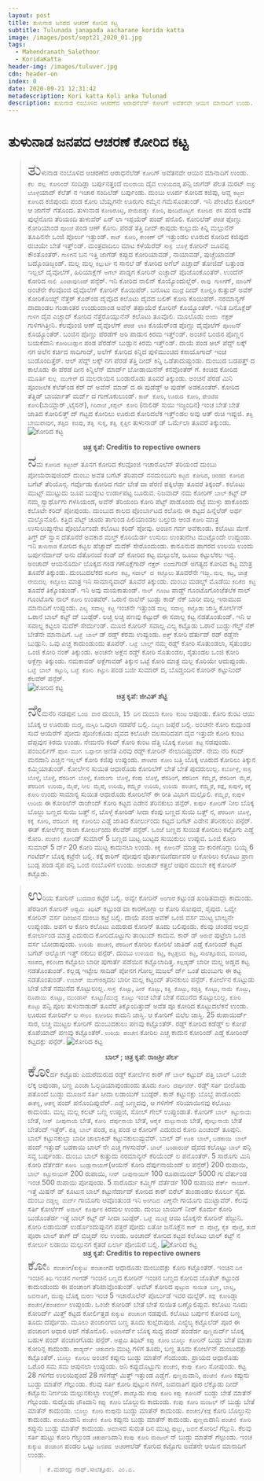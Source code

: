 ```yaml
---
layout: post
title: ತುಳುನಾಡ ಜನಪದ ಆಚರಣೆ ಕೋರಿದ ಕಟ್ಟ
subtitle: Tulunada janapada aacharane korida katta
image: /images/post/sept21_2020_01.jpg
tags:
  - Mahendranath_Salethoor
  - KoridaKatta
header-img: /images/tuluver.jpg
cdn: header-on
index: 0
date: 2020-09-21 12:31:42
metadescription: Kori katta Koli anka Tulunad
description: ತುಳುನಾಡ ನಂಬೊಳಿದ ಆಚರಣೆದ ಆರಾಧನೆಲೆಡ್ ಕೋರಿಗ್ ಅವೆತನವೇ ಆಯಿನ ಮಾನಾದಿಗೆ ಉಂಡು.
---
```

# ತುಳುನಾಡ ಜನಪದ ಆಚರಣೆ ಕೋರಿದ ಕಟ್ಟ
 
> <span style='font-size: xx-large;'>ತು</span>ಳುನಾಡ ನಂಬೊಳಿದ ಆಚರಣೆದ ಆರಾಧನೆಲೆಡ್ `ಕೋರಿ`ಗ್ ಅವೆತನವೇ ಆಯಿನ ಮಾನಾದಿಗೆ ಉಂಡು. `ಕೆಲ ಪಲ್ಲ ಕೋರಿಂದ್` ಸಂದಿಡ್ಲಾ ಬರ್ಪುನತ್ತಂದೆ `ಮಲರಾಯ` ದೈವ `ಉಳಿಯದಡ್ಕ` ಪನ್ಪಿ ಜಾಗೆಡ್ ಪೆಲತ ಮರಟ್ `ಸಾಸ್ರ ಬೊಳ್ಳೆ`ಯಾದ್ ಕೆಲೆತ್ ನ ಇಚಾರ ಸಂದಿಲೆಡ್ ಬರ್ಪುಂಡು.  ದುಂಬು ಊರ್ದ ಕೋರಿದ  ಕಜಿಪು, ಅವ್ಲ `ಕಟ್ಟದ ಕೋರಿ`ದ ಕಜಿಪುಂದು ಪಂಡ ಕೋರಿ ಬೆಯ್ನಗನೇ ಊರುಗು ಕಮ್ಮೆನ ಗಮೆಸೊಂತುಂಡ್. ಇನಿ ಪೇಂಟೆದ ಕೋರಿಲ್ ಆ ಜಾಗೆನ್ ಗೆತೊಂದ. ತುಳುನಾಡ `ಕೋರಿರೊಟ್ಟಿ`, `ಸೇಮೆದಡ್ಯೇ ಕೋರಿ`, `ಪುಂಡಿದೊಟ್ಟಿಗೆ ಕೋರಿದ ರೆಸ` ಪಂಡ ಅವೆತ ಪುಲ್ಪೆನೊನು ತೆರಿಯಂದಿ ತುಳುವೆರ್ ಏರ್ ಲಾ ಇಪ್ಪಯೆರ್ ಪಂದ್ ಪನೊಲಿ. ಕೋರಿಲೆಡ್ `ಪೆರಡೆ` ಪೊಣ್ಣು ಕೋರಿಯಾಂಡ `ಪೂಂಜೆ` ಪಂಡ ಆಣ್ ಕೋರಿ. ಪೆರಡೆ ತೆತ್ತಿ ದೀದ್ ಕಾಪುಡು ಕುಲ್ಲುದು ಕಿನ್ನಿ ಮಲ್ಪುನೆನ್ ತೂಪಿನನೇ ಒಂಜಿ ಪೊರ್ಲು ಇತ್ತುಂಡ್. `ಕಾಟ್ ಕೋರಿ`, `ಕೇಂಕಣ್` ಲ್ ಇತ್ತುಂಡಲ ಊರುದ ಕೋರಿದ ಕಜಿಪುದ ರುಚಿಯೇ ಬೇತೆ ಇತ್ತ್೦ಡ್. ಮಂತ್ರವಾದಿಲು ಮಾಟ ಕಳೆಯೆರೆದ್ `ಸಾಸ್ರ ಬೊಳ್ಳೆ` ಕೋರಿನ್ ಜೂವಪ್ಪ ಕೌಂತೊಂತೆರ್. `ಗುಳಿಗ`ನ ಬನ ಇತ್ತಿ ಜಾಗೆಡ್ ಕಪ್ಪುದ ಕೋರಿಯಾವಡ್, ನಾಯಾವಡ್, ಪುಚ್ಚೆಯಾವಡ್ ಬದ್ಕೊಂಡಿಜ್ಜಂಡ್. ಮಲ್ಲ ಮಲ್ಲ `ಕಲ್ಲುರ್ಟಿ` ನ ಸಾನಲೆ ಡ್  ಕೋರಿದ ಅಗೆಲ್ ಎಚ್ಚಾದ್ ತೋಜಿದ್ ಬತ್ತುಂಡ ಇಲ್ಲಲ್ ದೈವೊಲೆಗ್, ಹಿರಿಯಾಕ್ಲೆಗ್ `ಅಗೆಲ್` ಪಾಡ್ನಗ ಕೋರಿನ್ ಎಚ್ಚಾದ್ ಪೊಜೊಂಕೊಂತೆರ್. ಉಂದೆನ್ ಕೋರಿದ `ನಾಲಿ ಪಿಂಟಾವುನಿಂದ್` ಪನ್ಪೆರ್. ಇನಿ ಕೋರಿದ ನಾಲಿನ್ ಕೊಯ್ಯೊಂದುಲ್ಲೆರ್. `ರಾವು ಗುಳಿಗ`ಗ್, `ಮಾರಿ`ಗ್ ಅಂಚೆನೇ ಕೆಲವೊಂಜಿ ದೈವೊಲೆಗ್ ಕೋರಿನ್ ಕೊಯಿಪೆರ್. ಬನೊಟು `ಮುದ್ರೆ` ದೀದ್ `ಕೋಲ್ತಿರಿ` ಕುತ್ತುದ್ ಅವೆಕ್ ಕೋರಿಕೊಯ್ದ್ ನೆತ್ತೆರ್ ಕೊರ್ಂಡ ದೈವೊದ ಕಲೊಟು ದೈವದ ಬಲಿಕ್ ಕೋರಿ ಕೊಯಿಪೆರ್. ನರಮಾನ್ಯಗ್ ದಾದಾಂಡಲ ಗಂಡಾಂತರ ಉಂಡುಂದಾಂಡ ಅವೆನ್ ತಪ್ಪಾಯೆರೆ ಕೋರಿನ್ ಕೊಯ್ಯೊಂತೆರ್. ಇನಿತ ದಿನೊಕ್ಲೆಡ್ `ಗುಳಿಗ` ದೈವ ಎಚ್ಚಾದ್ ಕೋರಿದ ನೆತ್ತೆರೊಯ್ಪುನೆನ್ ಕಲೊಟು ತೂವೊಲಿ.  ಮೂಲೊಡು `ಬಿಂದು ನೆತ್ತೆರ್` ಗುಳಿಗಗಿತ್ತೀನಿ. ಕೆಲವೊಂಜಿ ಆಣ್ ದೈವೊಲೆಗ್ `ಪೆರಡೆ ಲಾಕಿ` ಕೊಯೆರ್ಂಡ ಪೊಣ್ಣು ದೈವೊಲೆಗ್ `ಪೂಂಜ`ನ್ ಕೊಯ್ಯೊಂತೆರ್. ಬಂಜಿನ ಪೊಣ್ಣು ಪೆರಡೆಗ್ ಅರಿ ಪಾಡುನ ಕಿರಮ ಇತ್ತ್೦ಡ್. ಅಂಚನೆ ಬಂಜಿನ ಪೊಣ್ಣನ ಬಯಕೆದಾನಿ `ಕೋರಿಬುಡ್ಪುನ` ಪಂಡ ಪೆರಡೆನ್ ಬುಡ್ಪುನ ಕಿರಮ ಇತ್ತ್೦ಡ್. ದಾಯೆ ಪಂಡ ಆಲ್ ಪೆದ್ದ್ ಲಕ್ಕ್ ನಗ ಅಲೆನ ಕರ್ಚಿದ ಸಾದಿಗಾದ್, ಅಲೆಗ್ ಕೋರಿದ ಕಿನ್ನಿದ ಪುಳಿಮುಂಚಿದ ಕಸಾಯೊಗಾದ್ ಇಂಚ ಬುಡೊಂದಿತ್ತೆರ್. ಆಲ್ ಪೆದ್ದ್ ಲಕ್ಕ್ ನಗ ಪೆರಡೆ ತೆತ್ತಿ ದೀದ್ ಕಿನ್ನಿ ಒಡೆತಾದುಪ್ಪುಂಡು. ದುಂಬುದ ಬಡಪತ್ತ್ ದ ಕಾಲೊಡು ಈ ಪೆರಡೆ ದೀನ ಕಿನ್ನಿಲೆನ್ ಮಾರ್ದ್ ಬೋಡಾಯಿನೆನ್ ಕನವೊಂತೆರ್ ಗೆ. ಕಂಚಿದ ಕೋರಿದ ಮೂರ್ತಿ `ಕುಲ್ಲ ಮುಗೇರ್` ದ ಮಲರಾಯನ ಬಂಡಾರೊಡು ತೂವರೆ  ತಿಕ್ಕುಂಡು. ಅಂಚನೆ ಪೆರಡೆ ಮಿನಿ ಪೂಂಜಲೆಕ ಕೆಲೆತ್ಂಡ ಕೆರ್ ದ್ ಅವೆನ್ ಮಾಡ್ ದ ಈ ಪುಡೆಡ್ದ್ ಆ ಪುಡೆಕ್ ಅಡಕೊಂತೆರ್. ಕೋರಿದ ತೆತ್ತಿಡ್ ಬಾರ್ಯಾತ್ ಮರ್ದ್ ದ ಗುಣೊಕುಲುಂಡ್. `ಕಾಟ್ ಕೋರಿ`, `ಊರುದ ಕೋರಿ`, `ಪೇಂಟೆದ ಕೋರಿ`(ಬಾಯ್ಲಾರ್ ,ಟೈಸನ್), `ಗಿರಿರಾಜೆ` ,`ಕಪ್ಪಲ್ ಕೋರಿ` (ನಾಲಿಡ್ ಸುಯಿ ಇಜ್ಜಂದಿನ) ಇಂಚ ಬೇತೆ ಬೇತೆ ಜಾತಿದ ಕೋರಿಲಿತ್ತ್ ದ್ ಗಟ್ಟದ ಕೋರಿಲು ಊರುದ ಕೋರಿದಲೆಕ ಇತ್ತ್೦ಡಲ ಅವು ಆತ್ ರುಚಿ ಇಪ್ಪುಜಿ. `ತೆತ್ತಿ ಬೇಯಿಪಾವುನ`, `ತೆತ್ತಿದ ಕಜಿಪು`, `ತೆತ್ತಿ ಸುಕ್ಕ`, `ತೆತ್ತಿ ಕೈತ್ತಿನ` ತುಳುನಾಡ್ ಡ್ ಒರ್ಮೆಲಾ ತೂವರೆ ತಿಕ್ಕುಂಡು.
![ಕೋರಿದ ಕಟ್ಟ](/images/post/sept21_2020_01.jpg "ಕೋರಿ")
**<center>ಚಿತ್ರ ಕೃಪೆ: Creditis to repective owners</center>**
> <span style='font-size: xx-large;'>ನ</span>ಮ `ಕೋರಿದ ಕಟ್ಟಂದ್` ತೂನಗ ಕೋರಿದ ಕೆಲವೊಂಜಿ ಇಚಾರೊಲೆನ್ ತೆರಿಯಂದೆ ದುಂಬು ಪೋಯೆರಾಪುಜಿಂದ್ ದುಂಬು ಅವೆತ ಬಗೆಟ್ ತೆರಿಪಾದ್ ನನದುಂಬುಗು `ಕಟ್ಟದ ಕೋರಿದ`, `ಚಂಡದ ಕೋರಿದ` ಬಗೆಟ್ ತೆರಿಯೊನ್ಗ. ಗರ್ವೊಡು ಕೋರಿದ ಗರ್ವ ಬೇತೆ ವಾ ಪೆರಣಿ ಪಕ್ಕಿಲೆಡ್ಲಾ ತೂವರೆ ತಿಕ್ಕಂದ್. ಕಲೊಟು ಮುಟ್ಟ್ ಮುಟ್ಟುದು ಜೂವ ಬುಡ್ನೇಟ ಉರ್ಡಾಪಟ್ಟ ಬೂರುವ. ನಿಜವಾದ್ ನಮ ಕೋರಿಗ್ `ಬಾಲ್` ಕಟ್ಟ್ ದ್ ನಮ್ಮ ಸ್ವಾರ್ಥೊಗು ಗಳಸಿಯಂಡ, ಅವೆನ್ ತೆರಿಯಂದಿ ಕೋರಿ ಪೆಟ್ಟ್ ಪಾಡೊಂದು ರಟ್ಟೆ ಮುಳ್ಳು ಹಾಕೊಂದು ಕಲೊಟೇ ಕರಿದ್ ಪೋಪುಂಡು. ದುಂಬುದ ಕಾಲದ ಪೊಂರ್ಬಾಟದ ಕಲೊನು ಈ ಕಟ್ಟದ ಹಿನ್ನೆಲೆಡ್ ಅರ್ಥ ಮಲ್ತೊನೊಲಿ. ಕತ್ತಿದ ಪೆಟ್ಟ್ ಚೂರು ತಾಗುಂಡ ಪಿಲಿಯಾಂಡಲ ಬಲ್ತುರು ಆಂಡ `ಕೋರಿ` ಮಾತ್ರ ಉಸುಲುಪ್ಪುನೇಟ ಪೊಂರ್ಬೊಂದೇ ಕಲೊಟು ಕರಿದ್ ಪೋವು. ಅಂಚಿನ ಗರ್ವ ಅವೆಕುಂಡು. ಕಲೊಟು ಮೇಕೆ ತಿಗ್ತ್ ದ್ ಸ್ವಾಸ ದೆತೊನೆರೆ ಅವಕಾಶ ಮಲ್ತ್ ಕೊರಿಯೆರ್ಡ ಉಸುಲು ಉಂತುನೇಟ ಮುಟ್ಟೊಂದೇ ಉಪ್ಪುಂಡು. ಇನಿ `ತುಳುನಾಡ` ಕೋರಿದ ಕಟ್ಟಲ ಹೆಚ್ಚಾದ್ ಮದೆಕ್ ಸೇರೊಂದುಂಡು. ಕಾನೂನುದ ಪಾಗರದ ಉಲಯಿ ಉಂದು ಬರ್ಪುನೆರ್ದಾದ್ ಅನು ದೆತೊನಂದೆ ಕಂಡ್ ದ್ ಕೋರಿದ ಕಟ್ಟ ಮಲ್ಪುಲೆಕ, ಜೂಜು ಕಟ್ಟುಲೆಕಲ ಇಜ್ಜಿ. ಅಂಚಾದ್ ಆಯನೊರ್ದು ಬೊಕ್ಕದ ಗಂಡ ಗಣೊಕ್ಲೆಗಾದ್  `ನೆತ್ತೆರ್ ಬಿಂದು`ಗಾದ್ ಅಗತ್ಯದ ಕೋರಿದ ಕಟ್ಟ ಮಾತ್ರ ತೂವೆರೆ ತಿಕ್ಕುಂಡು. ದುಂಬುದಲೆಕದ `ಕದಿಕೆದ ಕಟ್ಟ`, `ಸವಾಲ್ ದ ಕಟ್ಟೊಲು` ತೂವರೆನೇ ಇಜ್ಜ. `ಮಲ್ಲ ಕಟ್ಟ`, `ಜಾತ್ರೆ ನೇಮದಲ್ಪ ಕಟ್ಟೊಲು` ಮಾತ್ರ ಇನಿ ಸಾಮಾನ್ಯವಾದ್ ತೂವೆರೆ ತಿಕ್ಕುಂಡು. ದುಂಬು ಮಡಲ್ಡ್ ಮೊಡೆಯಿ `ಕದಿಕೆದ ಕಟ್ಟ` ತೂವೆರೆ ತಿಕ್ಕೊಂತುಂಡ್. ಇನಿ ಅವು ಮಯಕಾತುಂಡ್. `ನಾಲ್ ಗೂಂಟ` ಪಾಡ್ದ್ ಗೂಂಟೊಗೊಂಜೆತಲೆಕ ನಾಲ್ ಗೂಂಟೊಗು ನಾಲ್ `ಕೋರಿ` ಉಂತವೆರ್. ಒರಾನೆ ನಾಲೆನ್ ಬುಡ್ದು ಕಾದ್ ನೆಕ್ ಬಾರೀ ಮಲ್ಲ ಇನಾಮುದ ಮಾನಾದಿಗೆ ಉಪ್ಪುಂಡು. `ಎಲ್ಯ ಸವಾಲ್ದ ಕಟ್ಟ` ಇಂಚನೇ ಇತ್ತುಂಡ `ಮಲ್ಲ ಸವಾಲ್ದ ಕಟ್ಟೊಡು` ಜಾಸ್ತಿ ಕೋರ್ಲೆನ್ ಒರಾನೆ ಬಾಲ್ ಕಟ್ಟ್ ದ್ ಬುಡ್ಪೆರ್. ಲಚ್ಚ ಲಚ್ಚ ಪಣವು ಕಟ್ಟುದ್ ಈ ಸವಾಲ್ದ ಕಟ್ಟ ನಡತೊಂತುಂಡ್. ಇನಿ ಆ ಸವಾಲ್ದ ಕಟ್ಟಲಾ ಮದೆಕ್ ಸೇರ್ದುಂಡ್.  ಮೂಜಿ ಕೋರಿನ್ ಸವಾಲ್ದ ಎಲ್ಯ ಕಟ್ಟೊಡು ಒರಾನೆ ಬುಡ್ದು ಗೆಲ್ತ್ ನೆಕ್ ಬೇತೆನೇ ಮಾನಾದಿಗೆ. `ಒಟ್ಟೆ ಬಾಲ್` ಡ್ ರಡ್ಡ್ ಕೆರಮ ಉಪ್ಪುಂಡು. `ಪತ್ತ್` ಕೋರಿ ದೆರ್ತುದ್ ರಡ್ ರಡ್ಡೆನೇ ಬುಡ್ಪುನಿ. ಒವು ಎಚ್ಚ ಕಾದುಂಡುಂದು ತೂಪೆರ್. `ಒಟ್ಟೆ ಬಾಲ್ಡ್` ನಮ್ಮ ರಡ್ಡ್ ಕೋರಿ ಸೊತುಂಡಲಾ, ಸೈತುಂಡಲ ಒಂಜಿ ಕೋರಿ ನಂಕ್ ತಿಕ್ಕುಂಡು. ಅಂಚನೇ ಅಕ್ಲೆನ ರಡ್ಡ್ ಕೋರಿ ಸೊತುಂಡಲ, ಸೈತುಂಡಲ ಒಂಜಿ ಕೋರಿ ಅಕ್ಲೆಗ್ಲಾ ತಿಕ್ಕುಂಡು. ನಮಕಾವಡ್ ಅಕ್ಲೆಗಾವಡ್ ತಿಕ್ಕುನ ಒಟ್ಟೆ ಕೋರಿ ಮಾತ್ರ ಮಲ್ಲ ಕೊರಿಯೇ ಆದುಪ್ಪುಂಡು. `ಒಟ್ಟೆ ಬಾಲ್ ಕಟ್ಟುನಿ`, `ಒಟ್ಟೆ ಕೋರಿ ಕಟ್ಟುನಿ` ಪಂಡ ಬಜೀ ಸುಮಾರ್ ದ, ಬೊಡ್ಚಂದಿನ ಕೋರಿನ್ ಕಟ್ಟುನಿಂದ್ ಕೆಲವೆರ್ ಪನ್ಪೆರ್.   
![ಕೋರಿದ ಕಟ್ಟ](/images/post/sept21_2020_03.jpg "ಕೋರಿ")
**<center>ಚಿತ್ರ ಕೃಪೆ: ಜೀವಿತ್ ಶೆಟ್ಟಿ</center>**
> <span style='font-size: xx-large;'>ನೇ</span>ಮನೆರಿ ನಡಪುನ `ಒಂಜಿ ವಾರ` ದುಂಬಾ, `15 ದಿನ` ದುಂಬಾ `ಕೋರಿ ಕುಂಟ` ಆಪುಂಡು. ಕೋರಿ ಕುಂಟ ಆಯಿ ಬೊಕ್ಕ ಆ ಊರುಡು `ಮದ್ಮೆ`, `ಮಸ್ಕಿರಿ` ಒವುಲಾ ನಡಪೆರೆ ಬಲ್ಲಿ. `ದಿಬ್ಬಣ` ಜಪ್ಪೆರೆ ಬಲ್ಲಿ. ಅಂಚನೇ ಕೋರಿ ಕುದ್ಪುಂಡ ಸುದೆ ಆಯೆರೆಗ್ ಪೋದು ಪೊಜೆಂಕೊಡು ದೈವದ ಕಲೊಟೇ ವಲಸಾರಿದಪಗ ದೈವ ಇತ್ತುದೇ ಕೋರಿ ಕುಂಟ ದೆಪ್ಪವುನ ಕಿರಮ ಉಂಡು. ನೇಮನೆರಿ ಕರಿದ್ ಕೋರಿ ಕುಂಟ ದೆತ್ತಿ ಬೊಕ್ಕ `ಕೋರಿದ ಕಟ್ಟ` ನಡಪುಂಡು. ಪಂಜುರ್ಲಿಗ್ `ಪೊಸ ಮುಗ ಒಪ್ಪಾನಗ` ಅಣಿತ ಪಿರವು ರಡ್ಡ್ ಕೋರಿನ್ ನೇಲಾದಿಪ್ಪುವೆರ್. ನೇಮ ನೆರಿ ಕರಿದ್ ಮನದಾನಿ ಎಚ್ಚಿನ ಇಲ್ಲಲ್ ಕೋರಿ ಕಜಿಪು ಉಪ್ಪುಂಡು. `ಪೇಂಟೆದ ಕೋರಿ` ಬತ್ತಿ ಬೊಕ್ಕ ಊರುದ ಕೋರಿಲು ತಿಕ್ಕುನ ಕಮ್ಮಿಯಾತುಂಡ್. ಕೋರ್ಲೆನ ಸುಯಿತ ಆಧಾರೊಡು ಕೋರಿಲೆಗ್ ಬೇತೆ ಬೇತೆ ಪುದರುಲುಲ್ಲ. `ಕರ್ಬೊಳ್ಳೆ`, `ಸಾಸ್ರ ಬೊಳ್ಳೆ`, `ಬೊಳ್ಳೆ`, `ಪೆರಡಿಂಗ ಬೊಳ್ಳೆ`, `ಕೊರುಂಗು ಬೊಳ್ಳೆ`, `ಕೆಂಪು ಬೊಳ್ಳೆ`, `ಪೆರಡಿಂಗೆ`, `ಪೆರಡಿಂಗ ಕೆಮ್ಮೈರೆ`, `ಪೆರಡಿಂಗ ಮೈಪೆ`, `ಪೆರಡಿಂಗ ಉರಿಯೆ`, `ಮೈಪೆ`, `ನೀಲ ಮೈಪೆ`, `ಉರಿಯೆ`, `ಕೆಮ್ಮೈರೆ ಉರಿಯೆ`, `ಉರಿಯೆ ಪಂಚಣಿ`, `ಕೆಮ್ಮೈರೆ`, `ಕಡ್ಲೆ`, `ಕುಪುಳೆ`, `ಕಕ್ಕೆ ಕೋರಿ` ಉಂದು ಸಾಮಾನ್ಯ ಸುಯಿತ ಆಧಾರೊಡು ಕೋರಿಲೆನ್ ಈ ರೀತಿ ವಿಭಾಗ ಮಲ್ಪೊಲಿ.  `ಕೆಮ್ಮೈರೆ`, `ಕುಪುಳೆ ಉರಿಯೆ` ಈ ಕೋರಿಲೆನ್ ರಾಜೇಂದ್ ಕೋರಿ ಕಟ್ಟದ ಎಡೇನ ತೆರಿನಕುಲು ಪನ್ಪೆರ್. `ಕುಪುಳ ಕೋರಿ`ಗ್ ನೀಲ ಬೊಕ್ಕ ಬೊಲ್ದು ಬಣ್ಣದ ಸುಯಿ ಬತ್ತ್ ನ, ಬೊಳ್ಳೆ ಕೋರಿಡ್ ಸೀದಾ ಕೆಂಪು ಬಣ್ಣದ ಸುಯಿ ಬತ್ತ್ ನ, `ಪೆರಡಿಂಗ ಬೊಳ್ಳೆ`, `ಕಕ್ಕೆ ಕೋರಿ`, `ಪೆರಡಿಂಗ ಕಕ್ಕೆ ಕೋರಿ`ಲು ಎಡ್ಡೆ ಜಾತಿದ ಕೋರ್ಲುಂದು ಕಟ್ಟದ ಬಗೆಟ್ ಎಡೇನ ತೆರಿನಕುಲು ಪನ್ಪೆರ್. ಈತ್ ಕೋರ್ಲೆನ್ಲ ರಾಜಾ ಕೋರ್ಲುಂದು ಕೆಲವೆರ್ ಪನ್ಪೆರ್. ಒಂಜೆ ಬಣ್ಣದ ಸುಯಿತ ಕೋರಿಲು ಕಟ್ಟೊಗು ಎಡ್ಡೆ ಕೋರಿ.  `ಪಂಚೆಣಿ ಕೋರಿ`ಡ್ ಸುಮಾರ್ 5 ಬಣ್ಣದ ಬುಟ್ಟ ಬುಟ್ಟದ ಸುಯಿಕುಲು ಉಪ್ಪುವ. ಒಂಜಿ ಕೋರಿ  ಸುಮಾರ್ 5 ರ್ದ್ 20 ಕೋರಿ ಮುಟ್ಟ ಕಾದುನಲಾ ಉಂಡು. `ಕಕ್ಕೆ ಕೋರಿ`ನ್ ಮಾತ್ರ ವಾ ಕಾರಣೊಗ್ಲಾ ಬಯ್ಯ 6 ಗಂಟೆರ್ದ್ ಬೊಕ್ಕ ಕಟ್ರೆನೇ ಬಲ್ಲಿ. ಕಕ್ಕೆ ಕಾರಿಗ್ ಪೋಪುನ ಪೊರ್ತಾಯಿನೆರ್ದಾವರ ಆ ಕೋರಿಲು ಕಲೊಟು ಪ್ರಾಣ ಬುಡ್ಪ ಪಂಡ ಸೈಪ ಪನ್ಪಿ ಒಂಜಿ ನಂಬೊಳಿಗೆ ಉಂಡು. ಅಂಚಾದ್ ಕತ್ತಲೆ ಆಪುನ ದುಂಬೇ ಕಕ್ಕೆ ಕೋರಿನ್ ಕಟ್ಟೊಡು. 

> <span style='font-size: xx-large;'>ಉ</span>ರಿಯ ಕೋರಿನ್ `ಬುದವಾರ` ಕಟ್ಟೆರೆ ಬಲ್ಲಿ. ಅವ್ವೇ ಕೋರಿನ್ `ಅಂಗಾರೆ` ಕಟ್ಟುಂಡ ಖಂಡಿತವಾದ್ಲಾ ಕಾದುಂಡು. ಪೆರಡಿಂಗ ಕೋರಿನ್ `ಅಷ್ಟಮಿ ತಿಥಿ`ಟ್ ಕಟ್ಟುಂಡ ವಾ ಕಾರಣೊಗ್ಲಾ ಆ ಕೋರಿ ಸೋಪುಜಿ, ಸೈಪುಜಿ. ಒವ್ವೇ ಕೋರಿನ್ ವರ್ಸ ದಿಂಜುನ ದುಂಬು ಕಟ್ರೆ ಬಲ್ಲಿ. ದಾಯೆ ಪಂಡ ಅವೆಕ್ ಒಂಜಿ ವರ್ಸ ಮುಟ್ಟ ಬಾಲ್ಯನೇ ಉಪ್ಪುಂಡು. ಅಪಗ ಆ ಕೋರಿ ಕಲೊಟು ಎದುರುದ ಕೋರಿನ್ ತೂದು ಬಲಿಪುಂಡು. ಕೆಲವು ಚಂಡದ ಅಲ್ಮದ ಕೋರ್ಲಾಂಡ ಮಾತ್ರ ಎದುರುದ ಕೋರಿದೊಟ್ಟುಗು ತಾಂಟುದ್ ಕಾದುವ.  ಕಾರ್ ಡ್ `ಅರುವೆ` ಪುಟ್ರೆಲಾ ಒಂಜಿ ವರ್ಸ ಬೋಡಾಪುಂಡು. `ಉರಿಯೆ ಪಂಚಣಿ`, `ಪೆರಡಿಂಗೆ` ಕೋರಿಲ ಕೋರಿಲೆ ಜಾತಿಡ್ ಎಡ್ಡೆ ಕೋರಿಂದ್ ಕಟ್ಟದ ಬಗೆಟ್ ಅಲ್ಮೋಗ ಇತ್ತ್ ನಕುಲು ಪನ್ಪೆರ್. ದುಂಬು `ಉಳಿಯದ ಕಟ್ಟ`, `ಕಟ್ಟತ್ತಲದ ಕಟ್ಟ`, `ಸಾಲೆತ್ತೂರುದ`, `ಮಂಚಿದ`, `ಸಜಿಪದ`, `ಕೆಲಿಂಜೆದ` ಕಟ್ಟೊಲು ಬಾರೀ ಪುಗಾರ್ತೆ ಪಡೆಯಿನ ಕಟ್ಟೊಲಾದಿತ್ತ. `ಕಲ್ಲಡ್ಕ`ಡ್ ಬಾರೀ ಮಲ್ಲ ಅಡ್ಡದ ಕಟ್ಟ ನಡತೊಂತುಂಡ್. ಕಲ್ಲಡ್ಕ ಇಟ್ಟೇಲ ಸಾದಿಡ್ ಪೋನಗ ಗೋಲ್ತ ಮಜಲ್ ರ್ದ್ ಒಂತೆ ದುಂಬುಗು ಈ ಕಟ್ಟ ನಡತೊಂತುಂಡ್. `ಉಬಾರ್ ಮುಗೇರಡ್ಕ`ದಲ ಬಾರೀ ಮಲ್ಲ ಕಟ್ಟಂದ್ ತೆರಿನಕುಲು ಪನ್ಪೆರ್. ಕೋರ್ಲೆನ ಕೊಟ್ಟುಡು ಬೇತೆ ಬೇತೆ ನಮುನೆದ ಕೊಟ್ಟುಲುಲ್ಲ. `ಸಾಸ್ರ ಕೊಟ್ಟು`, `ಪೀರೆ ಕೊಟ್ಟು`, `ಕತ್ತಿ ಕೊಟ್ಟು`, `ಕಡ್ಪತ್ತಿ ಕೊಟ್ಟು`, `ನಾಮ ಕೊಟ್ಟು`, `ರೂಪಾಯಿ ಕೊಟ್ಟು`, `ಮುಂಡಾಸ್ ಕೊಟ್ಟು`/`ಮುದ್ದೆ ಕೊಟ್ಟು` ಇಂಚ ಬೇತೆ ಬೇತೆ  ನಮುನೆದ ಕೊಟ್ಟುಲುಲ್ಲ. `ಕೋರಿ ಕೊಟ್ಟು` ಪನ್ಪಿ ಪೂಲ ತುಳುನಾಡುಡ್ ತೂವೆರೆ ತಿಕ್ಕೊಂದಿತ್ತುದ್ ಅವೆತ ಪೂ ಕೋರಿದ ಕೊಟ್ಟುದಲೆಕನೆ ಉಂಡು. ಊರುದ ಕೋರಿರ್ದ್ ಲ `ಸೇಲಂ ಕೋರಿ`ಲು ಕಾದುನಿ ಜಾಸ್ತಿ. ಆ ಕೋರಿಗ್ ಬಿಲೆಲ ಜಾಸ್ತಿ. 25 ರುಪಾಯಿರ್ದ್ ಸಾರ, ಲಚ್ಚ ಮುಟ್ಟಲ ಕೋರಿಗ್ ದುಂಬುದಕುಲು ಪಣವು ಕಟ್ಟೊಂತೆರ್. ರಡ್ಡ್ ಕೋರಿದ ಕಡೆಡ್ಡ್ ಲ ಕೋಪೆ ಕೊಪೆಯಾದ್ ಪಣವು ಕಟ್ಟೊಂತೆರ್. `ಉರಿಯೆ ಪಂಚೆಣಿ` ಕೋರಿಲ ಎಚ್ಚ ಕಾದುನ ಕೋರಿಂದ್ ಎಡ್ಡೆ ಕೋರಿಂದ್ ಕಟ್ಟದಕ್ಲು ಪನ್ಪೆರ್. 
![ಕೋರಿದ ಕಟ್ಟ](/images/post/Oct2020/10_1.jpg "ಕೋರಿ")
**<center>ಬಾಲ್ ; ಚಿತ್ರ ಕೃಪೆ: ರಾಜಶ್ರೀ ಪೆರ್ಲ</center>**
> <span style='font-size: xx-large;'>ಕೋ</span>ರ್ದ ಕಟ್ಟೊಡು ಎದುರೆದುರುದ ರಡ್ಡ್ ಕೋರ್ಲೆನ ಕಾರ್ ಗ್ `ಬಾಲ್` ಕಟ್ಟುದ್ ಪತ್ತಿ ಬಾಲ್ ಒಂಜೇ ಲೆಕ್ಕ ಆಪುಂಡಾ, ಬಣ್ಣ ಎಂಚಾ ಓಲ್ಬಡಿಯಾಪುಂಡುಂದು ತೂದು `ಕೋರಿ ದೆರ್ಪುವೆರ್`. ರಡ್ಡ್ ಸರ್ತಿ ಬೀಲೊಡು ಪತೊಂದೆ ಬುಡ್ದು ಮೂಜನೆ ಸರ್ತಿ ಸೀದಾ ಲಡಾಯಿಗ್ ಬುಡ್ಪೆರ್. ಕಾಸ್ ಕಟ್ಟುನಕ್ಲು ಬೊಬ್ಬೆ ಪಾಡೊಂದು `ಈತೆನ್ನ`, `ಆತೆನ್ನ` ಪಂದ್ ಪನೊಂದಿಪ್ಪುವೆರ್. ಎಡ್ಡೆ ಬಣ್ಣದವು, ಆ ಗಳಿಗೆಗ್ ಸರಿಯಾಯಿನವು ಕಲೊಟು ಕಾದುಂಡು. ಮಲ್ಲ ಮಲ್ಲ ಕಲಟ್ ಬಣ್ಣ ಉಪ್ಪುಜಿ, ಸೋಲ್ ಗೇಲ್ ಉಪ್ಪುಂಡಾತೆ. ಕೋರಿಗ್ `ಬಾಲ್ ಕಟ್ಟುನಾಯೆ` ಬೇತೆ, `ನೀರ್ ದೀಪುನಾಯೆ` ಬೇತೆ, `ಕೋರಿ ದೆರ್ಪುನಾಯೆ` ಬೇತೆ, `ಆರೈಕೆ ಮಲ್ಪುನಾಯೆ` ಬೇತೆ, `ಪೊಲ್ಲುನಾಯೆ` ಬೇತೆ ಬೇತೆಂದ್ ಇತ್ತೆರ್. `ಪತ್ತಿ ಬಾಲ್` ಪಂಡ, `ಪತ್ತಿ` ಪಂಡ ಆ ಕೋರಿಗ್ ಎದುರುದ ಕೋರಿ ಎಂಚಂದ್ ತೂಪುನಿ. ಬಾಲ್ ಕಟ್ಟುನಕುಲ್ಲಾ ಬಾರೀ ಚಾಲಾಕಿಡ್ ಕಟ್ಟುನಕುಲುಪ್ಪುವೆರ್. ಬಾಲ್ ಡ್ `ಊರ ಬಾಲ್`, `ಬಡಕಾಯಿ ಬಾಲ್` ಪಂದ್ ಇತ್ತುದ್ ಬಡಕಾಯಿ ಬಾಲ್ ನೇ ಎಚ್ಚ ಗಳಸುವೆರ್. `ಬಾಲ್ ಬಂಡಾರಂದ್` ದೈವದ ಕಲೊಟ್ಟು `ಬಾಲ್` ಪನ್ಪಿ ಸವ್ದ ಬರ್ಪುಂಡು. ದುಂಬು ಬಾಲ್ ಕುತ್ತುದು ನರಮಾನ್ಯನ್ ಕೆರಿಯೆಂದ್ ಲ ಪನೊಂತೆರ್. 5 ಸಾರೊಗು ಮಿನಿ ಕೋರಿ ದೆರ್ತೆರ್ಡ `ಕೋರಿ ಬುಡ್ಪುನಾಯಗ್`(ಆಯನ್ ಕೋರಿ ದೆರ್ಪುನಾಯೆಂದ್ ಲ ಪನ್ಪೆರ್) 200 ರುಪಾಯಿ, `ಬಾಲ್ ಕಟ್ಟುನಾಯಗ್` 200 ರುಪಾಯಿ, `ನೀರ್ ದೀಪುನಾಯಗ್` 100 ರೂಪಾಯಿಂದ್ 5000 ಗು ದೆರ್ತುಂಡ ಇಂಚ 500 ರುಪಾಯಿ ಪೋಪುಂಡು. 5 ಸಾರೊರ್ದು ಕಮ್ಮಿಗ್ ದೆರ್ತೆರ್ಡ 100 ರುಪಾಯಿ `ದೆರ್ತ್ ನಾಯಗ್`. ಇತ್ತೆ ಮಿಷನ್ ಡ್ ಕೂಟುನ ಬಾಲ್ ಕಟ್ಟುನೆರ್ದಾದ್ ಕೋರಿದ ಕಾರ್ ಬಿರೆಲ್ ತುಂಡಾಂಡಲ ಕೊರ್ಲು ಸೈಪ. ದುಂಬು `ದಡ್ಡಲ್ದ ಮರ್ದ್` ಗಾಯೊಗು ಆವೊಂತುಂಡ ಇನಿ `ಅಂಗಡಿದ ಎಣ್ಣೆ`ನೇ ಗಾಯೊಗು ಮುಟ್ಟಾವೆರ್. ಕೆಲವು ಸರ್ತಿ ಕೋರ್ಲೆಗ್ `ಅಮಲ್ ಕೊರ್ಪುನ` ಕಿರಮಲ ಉಂಡು. ದುಂಬು ಬಾಯಿಗ್ ನೀರ್ ಕೊರ್ದು ಕೋರಿ ಬುಡೊಂತೆರ್ಡ ಇತ್ತೆ ಬಾಲ್ ಕಟ್ಟ್ ದ್ ಸೀದಾ ಬುಡ್ಪೆರ್. `ಒಟ್ಟೆ ಮುಟ್ಟೆ` ಆಯಿ ಬೊಕ್ಕನೇ ಕೋರಿನ್ ಪೆಜ್ಜುನಿ. ಕೋರಿ ಲಡಾಯಿಡ್ ಉರ್ಡೊಂದುಪ್ಪುನಗ ಪತ್ತರೆ ಪೋದು ಏತೋ ಜನೊಕ್ಲೆನ `ಕಾರ್ ದ ಪೊಟ್ಟೆ`, `ಕೈತ ಪೊಟ್ಟೆ`, `ತುಡೆ` ಪೂರಾ ಬಾಲ್ ತಾಗ್ ದ್ ಬಿಚ್ಚಿದ್ ನಲ ಉಂಡು. ಅಂಚಾದ್ ಕೋರಿದ ಕಟ್ಟದ ಕಲೊಟು ಬಾಲ್ ಕಟ್ಟ್ ನ ಕೋರ್ಲು ಲಡಾಯಿ ಮಲ್ಪುನಗ ಕೈತಡೆ ಏರ್ಲಾ ಪೋಯೆರೆ ಬಲ್ಲಿ. 
![ಕೋರಿದ ಕಟ್ಟ](/images/post/sept21_2020_02.jpg "ಕೋರಿ")
**<center>ಚಿತ್ರ ಕೃಪೆ: Creditis to repective owners</center>**
> <span style='font-size: xx-large;'>`ಕೋ`</span>`ರಿ ಪಂಚಾಂಗ`/`ಕುಕ್ಕುಟ ಪಂಚಾಂಗ`ದ ಆಧಾರೊಡು ದುಂಬುದಕ್ಲು ಕೋರಿ ಕಟ್ಟೊಂತೆರ್. ಇಂಚಿನ `ದಿನ` ಇಂಚಿನ `ತಿಥಿ` ಇಂಚಿನ `ಗಳಿಗೆ`ಡ್ ಇಂಚಿನ `ಬಣ್ಣ`ದ ಕೋರಿನ್ ಇಂಚಿನ ಬಣ್ಣದ ಕೋರಿದ ಜೊತೆಟ್ ಕಟ್ಟುಂಡ ಕಾದುಂಡುಂದು ಈ ಪಂಚಾಂಗ ತೆರಿಪಾವೊಂತುಂಡ್. ಅವೆಟ್ ಕೋರಿದ `ಪುಟ್ಟುದ ಸುಯಿತ ಬಣ್ಣ`, `ಬಾಲ್ಯ`, `ಜವನಾತಿಗೆ`, `ಮುಪ್ಪು` ಬೊಕ್ಕ `ಮರಣ` ಇಂಚ 5 ಇಚಾರೊಲೆನ್ ಪೊರ್ಲುಡೆ ಇವರ ಮಲ್ದೆರ್. `ಕಡ್ಲೆ ಕೋರಿ`ಡ್ಲಾ `ಪಂಚೆಣಿ/ಪಂಚವರ್ಣ` ಉಪ್ಪುಂಡು. ಒಂಜೇ ಕೋರಿಡ್ ಬೇತೆ ಬೇತೆ ಸುಯಿತ ಬಣ್ಣೊಲಿಪ್ಪುವ. ಕಲೊಟು ನೂದು ಕೋರಿರ್ದ್ ಮಿತ್ತ್ ಕಟ್ಟದ ಕೋರ್ಲಿತ್ತಡ `ಕುಕ್ಕುಟ ಪಂಚಾಂಗ` ನಡಪುಜಿ. ಕಲೊಟು ಬರ್ಪುನ ಕೋರಿದ ಬಣ್ಣ ತೂದು ದೆರ್ಪೊಡು. ಮೂಲು ಪಂಚಾಂಗದ ಬಣ್ಣ ತೂದು ಕುಲ್ಲೆರಾಪುಜಿ. ಎಲ್ಯೆಲ್ಯ ಕಟ್ಟೊಲೆಡ್ ಪೂರ ಈ ಪಂಚಾಂಗ ಆಧಾರ ಆದ್ ಗೆತೊನೊಲಿ. `ಅಮಾಸೆ`ರ್ದ್ ಬೊಕ್ಕ ಸುದ್ದ ಪಂದ್ ಪಂಡೆರ್ಡ `ಪುಣ್ಣಮೆ`ರ್ದ್ ಬೊಕ್ಕ ಬಹುಳ ಪಂದ್ ಪಂಚಾಂಗೊಡು ಪನ್ಪೆರ್.  `ಅಷ್ಟೆಮಿ` ತಿಥಿಟ್ `ಕಪ್ಪು ಕೋರಿ` `ಬೊಲ್ದು ಕೋರಿ`ನ್ ಬುಡ್ದು ಬೇತೆ ಮಾತಾ ಕೋರಿನ್ಲ ಕಾದುಂಡು. `ಪಾಡ್ಯರ್ದ್ ಚತುರ್ದಶಿ` ಮುಟ್ಟ ಗಳಿಗೆ ತೂದು, ಬಣ್ಣ ತೂದು ಕೋರ್ಲೆನ್ ದುಂಬುದಕ್ಲು ಕಟ್ಟೊಂತೆರ್. `ಬೊಲ್ದು ಕೋರಿಲ` ಅಂಚನೆ ಕಪ್ಪುನು ಬುಡ್ದು ಮಾತೆನ್ ಗೆಂದುಂಡು. ಪ್ರಾಯದ ಆಧಾರೊಡು ಒರೊರ ಸಮ ಸಮ ಆಪುನಲಾ ಉಪ್ಪುಂಡು. ಆನಿ ಕಪ್ಪುದೊಟ್ಟುಗು `ಪಂಚೆಣಿ`, `ಕೆಂಪು ಕೋರಿ` ಸೋಪುಂಡು. ಕಟ್ಟ 28 ಗಳಿಗೆದ ಉಲಯಿಪ್ಪಂದೆ 28 ಗಳಿಗೆಡ್ದ್ ಮಿತ್ತ್ ಇತ್ತುಂಡ ಎಡ್ಡೆಗೆ. `ಪುಣ್ಣಮೆ`ದಾನಿ, `ಪಂಚೆಣಿ ಕೋರಿ` ಕಪ್ಪುನು ಬುಡ್ದು ಮಾತೆನ್ ಗೆಲ್ಪುಂಡು. ಕೆಲವು ಸರ್ತಿ ಕೋರಿ ಪುಟ್ಟುನ ಗಳಿಗೆ, ಜವನಾತಿಗೆ ಪೂರ ಲೆಕ್ಕೊಡು ದೀದ್ ಕಟ್ಟೊನು ನಿರ್ಣಯ ಮಲ್ಪುನಕುಲ್ಲಾ ಉಲ್ಲೆರ್. `ಪಾಡ್ಯೊ`ಡು `ಕೆಂಪು ಕೋರಿ` `ಕಪ್ಪು ಕೋರಿ`ನ್ ಬುಡ್ದು ಬೇತೆ ಮಾತೆನ್ ಗೆಲ್ಪುಂಡು. ಸುದ್ದೊಡು `ಚೌತಿ`ದಾನಿ `ಕಪ್ಪು ಕೋರಿ` ಬೊಲ್ದುನು ಕಾದುಂಡು. `ಕೆಂಪು ಕೋರಿ` `ಮಂಜಲ್` ನ್ ಬುಡ್ದು ಬೇತೆ ಮಾತೆನ್ ಕಾದುಂಡು. `ಬೊಲ್ದು ಕೋರಿ` `ಕೆಂಪು`ನು ಬುಡ್ದು ಮಾತೆನ್ ಕಾದುಂಡು. `ಪಂಚೆಣಿ/ಕಡ್ಲೆ` ಕೋರಿ ಬೊಲ್ದುನು ಕಾದುಂಡು. `ಪಂಚೆಮಿ`ದಾನಿ `ಪಂಚೆಣಿ ಕೋರಿ` ಕಪ್ಪುನು ಬುಡ್ದು ಮಾತೆನ್ ಕಾದುಂಡು. `ಪುಣ್ಣಮೆ`ದಾನಿ `ಪಂಚೆಣಿ ಕೋರಿ` ಕಪ್ಪುನು ಬುಡ್ದು ಮಾತೆನ್ ಕಾದುಂಡು. `ಅಮಾಸೆ`ದ ಸುರುತ ದಿನ ಮುಟ್ಟ `ಪುಟ್ಟು`, `ಜವನೆ` ಕೋರಿಲೆ ಗೆಲ್ಪುನಿ. ಕೆಲವು ಸರ್ತಿ ಹುಟ್ಟು ಕೋರಿ ಗೆಲ್ತುಂಡ `ಚತುರ್ದಶಿ`ದಾನಿ `ಕೆಂಪು ಕೋರಿ` `ಮಂಜಲ್` ನ್ ಬುಡ್ದು ಮಾತೆನ್ ಗೆಲ್ಪುಂಡು. ಇಂಚ `ಕುಕ್ಕುಟ ಪಂಚಾಂಗ` ಪಂಡಲ ಒಟ್ಟು `ಜನಪದ ಆಚರಣೆ`ಲೆಡ್ ಕೋರಿದ ಕಟ್ಟೊಗು ಅವೆತನೇ ಆಯಿನ ಮಾನಾದಿಗೆ ಉಂಡು.
>> `ಕೆ.ಮಹೇಂದ್ರ ನಾಥ್.ಸಾಲೆತ್ತೂರು. ಎಂ.ಎ.`


